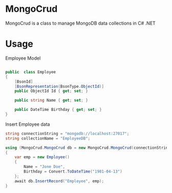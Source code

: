 # MongoCrud

MongoCrud is a class to manage MongoDB data collections in C# .NET

# Usage

Employee Model

```c#

public  class Employee
{
    [BsonId]
    [BsonRepresentation(BsonType.ObjectId)]
    public ObjectId Id { get; set; }

    public string Name { get; set; }

    public DateTime Birthday { get; set; }
}

```

Insert Employee data

```c#
string connectionString = "mongodb://localhost:27017";
string collectionName = "EmployeeDB";

```

```c#
using (MongoCrud.MongoCrud db = new MongoCrud.MongoCrud(connectionString, collectionName))
{
    var emp = new Employee()
    {
        Name = "Jone Doe",
        Birthday = Convert.ToDateTime("1981-04-13")
    };
    await db.InsertRecord("Employee", emp);
}

```




